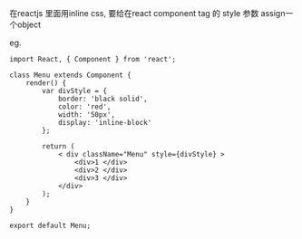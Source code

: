 在reactjs 里面用inline css,
要给在react component tag 的 style 参数 assign一个object

eg.
        
    import React, { Component } from 'react';

    class Menu extends Component {
        render() {
            var divStyle = {
                border: 'black solid',
                color: 'red',
                width: '50px',
                display: 'inline-block'
            };

            return (
                < div className="Menu" style={divStyle} >
                    <div>1 </div>
                    <div>2 </div>
                    <div>3 </div>
                </div>
            );
        }
    }

    export default Menu;